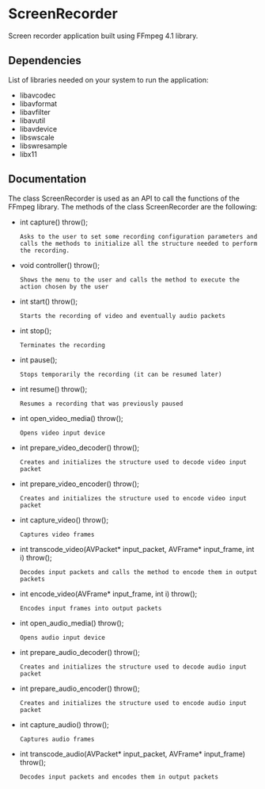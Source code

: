 # ScreenRecorder
Screen recorder application built using FFmpeg 4.1 library.

## Dependencies
List of libraries needed on your system to run the application:
- libavcodec
- libavformat
- libavfilter
- libavutil
- libavdevice
- libswscale
- libswresample
- libx11

## Documentation
The class ScreenRecorder is used as an API to call the functions of the FFmpeg library. The methods of the class ScreenRecorder are the following:
- int capture() throw();

    `Asks to the user to set some recording configuration parameters and calls the methods to initialize all the structure needed to perform the recording.`

- void controller() throw();

    `Shows the menu to the user and calls the method to execute the action chosen by the user`

- int start() throw();

    `Starts the recording of video and eventually audio packets`
  
- int stop();

    `Terminates the recording`

- int pause();

    `Stops temporarily the recording (it can be resumed later)`

- int resume() throw();

    `Resumes a recording that was previously paused`

- int open_video_media() throw();

    `Opens video input device`

- int prepare_video_decoder() throw();

    `Creates and initializes the structure used to decode video input packet`

- int prepare_video_encoder() throw();

    `Creates and initializes the structure used to encode video input packet`

- int capture_video() throw();

    `Captures video frames`

- int transcode_video(AVPacket* input_packet, AVFrame* input_frame, int i) throw();

    `Decodes input packets and calls the method to encode them in output packets`
    
- int encode_video(AVFrame* input_frame, int i) throw();

    `Encodes input frames into output packets`

- int open_audio_media() throw();

    `Opens audio input device`

- int prepare_audio_decoder() throw();

    `Creates and initializes the structure used to decode audio input packet`    

- int prepare_audio_encoder() throw();

    `Creates and initializes the structure used to encode audio input packet`

- int capture_audio() throw();

    `Captures audio frames`

- int transcode_audio(AVPacket* input_packet, AVFrame* input_frame) throw();

    `Decodes input packets and encodes them in output packets`








